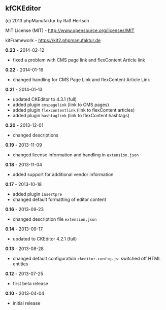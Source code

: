 ## kfCKEditor

(c) 2013 phpManufaktur by Ralf Hertsch

MIT License (MIT) - <http://www.opensource.org/licenses/MIT>

kitFramework - <https://kit2.phpmanufaktur.de>

**0.23** - 2014-02-12

* fixed a problem with CMS page link and flexContent Article link

**0.22** - 2014-01-16

* changed handling for CMS Page Link and flexContent Article Link

**0.21** - 2014-01-13

* updated CKEditor to 4.3.1 (full)
* added plugin `cmspagelink` (link to CMS pages)
* added plugin `flexcontentlink` (link to flexContent articles)
* added plugin `hashtaglink` (link to flexContent hashtags) 

**0.20** - 2013-12-01

* changed descriptions

**0.19** - 2013-11-09

* changed license information and handling in `extension.json`

**0.18** - 2013-11-04

* added support for additional vendor information

**0.17** - 2013-10-18

* added plugin `insertpre`
* changed default formatting of editor content

**0.16** - 2013-09-23

* changed description file `extension.json`

**0.14** - 2013-09-17

* updated to CKEditor 4.2.1 (full)

**0.13** - 2013-08-28

* changed default configuration `ckeditor.config.js`: switched off HTML entities  

**0.12** - 2013-07-25 

* first beta release

**0.10** - 2013-04-04

* initial release